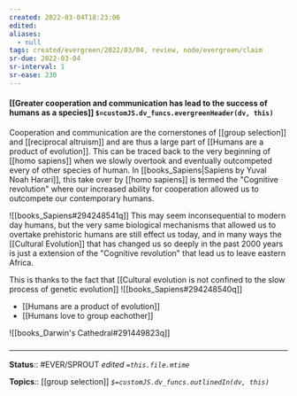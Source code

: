 ```yaml
---
created: 2022-03-04T18:23:06 
edited: 
aliases:
  - null
tags: created/evergreen/2022/03/04, review, node/evergreen/claim
sr-due: 2022-03-04
sr-interval: 1
sr-ease: 230
---
```


#### [[Greater cooperation and communication has lead to the success of humans as a species]] `$=customJS.dv_funcs.evergreenHeader(dv, this)`

Cooperation and communication are the cornerstones of [[group selection]] and [[reciprocal altruism]] and are thus a large part of [[Humans are a product of evolution]].
This can be traced back to the very beginning of [[homo sapiens]] when we slowly overtook and eventually outcompeted every of other species of human. 
In [[books_Sapiens|Sapiens by Yuval Noah Harari]], this take over by [[homo sapiens]] is termed the "Cognitive revolution" where our increased ability for cooperation allowed us to outcompete our contemporary humans.

![[books_Sapiens#294248541q]]
This may seem inconsequential to modern day humans, but the very same biological mechanisms that allowed us to overtake prehistoric humans are still effect us today, and in many ways the [[Cultural Evolution]] that has changed us so deeply in the past 2000 years is just a extension of the "Cognitive revolution" that lead us to leave eastern Africa.

This is thanks to the fact that [[Cultural evolution is not confined to the slow process of genetic evolution]]
![[books_Sapiens#294248540q]]
- [[Humans are a product of evolution]]
- [[Humans love to group eachother]]

![[books_Darwin's Cathedral#291449823q]]
### <hr class="footnote"/>

**Status**:: #EVER/SPROUT
*edited `=this.file.mtime`*

**Topics**:: [[group selection]]
*`$=customJS.dv_funcs.outlinedIn(dv, this)`*
